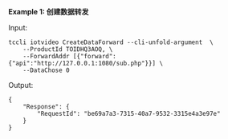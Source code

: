 **Example 1: 创建数据转发**



Input: 

```
tccli iotvideo CreateDataForward --cli-unfold-argument  \
    --ProductId TOIDHQ3AOQ, \
    --ForwardAddr [{"forward":{"api":"http://127.0.0.1:1080/sub.php"}}] \
    --DataChose 0
```

Output: 
```
{
    "Response": {
        "RequestId": "be69a7a3-7315-40a7-9532-3315e4a3e97e"
    }
}
```

